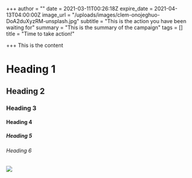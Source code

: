 +++
author = ""
date = 2021-03-11T00:26:18Z
expire_date = 2021-04-13T04:00:00Z
image_url = "/uploads/images/clem-onojeghuo-DoA2duXyzRM-unsplash.jpg"
subtitle = "This is the action you have been waiting for"
summary = "This is the summary of the campaign"
tags = []
title = "Time to take action!"

+++
This is the content

# Heading 1

## Heading 2

### Heading 3

#### Heading 4

##### Heading 5

###### _Heading 6_

![](/uploads/images/element5-digital-ls8kc0p9haa-unsplash.jpg)